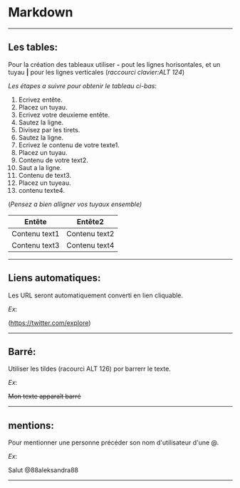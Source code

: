 # Markdown

---------------------------------------------------------------------------
## Les tables: 

Pour la création des tableaux utiliser **-** pout les lignes horisontales, et un tuyau **|** pour les lignes verticales (*raccourci clavier:ALT 124*)

*Les étapes a suivre pour obtenir le tableau ci-bas*:

1. Ecrivez entête. 
2. Placez un tuyau. 
3. Ecrivez votre deuxieme entête. 
4. Sautez la ligne. 
5. Divisez par les tirets.  
6. Sautez la ligne. 
7. Ecrivez le contenu de votre texte1. 
8. Placez un tuyau.  
9. Contenu de votre text2.  
10. Saut a la ligne. 
11. Contenu de text3.  
12. Placez un tuyeau.  
13. contenu texte4.  

(*Pensez a bien alligner vos tuyaux ensemble)*

Entête          |    Entête2
----------------|---------------
Contenu text1   |Contenu text2
Contenu text3   |Contenu text4

---------------------------------------------------------------------------


## Liens automatiques:

Les URL seront automatiquement converti en lien cliquable.

*Ex*:

(https://twitter.com/explore)

---------------------------------------------------------------------------

## Barré:

Utiliser les tildes (racourci ALT 126) por barrerr le texte.

*Ex*:

~~Mon texte apparaît barré~~

---------------------------------------------------------------------------

## mentions:

Pour mentionner une personne précéder son nom d'utilisateur d'une @.

*Ex*:

Salut @88aleksandra88 

---------------------------------------------------------------------------

 











                                     

